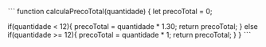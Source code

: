 ˋˋˋ
function calculaPrecoTotal(quantidade) {
  let precoTotal = 0;
  
  if(quantidade <  12){
    precoTotal = quantidade * 1.30;
    return precoTotal;
  } else if(quantidade >= 12){
    precoTotal = quantidade * 1;
    return precoTotal;
  }
}
ˋˋˋ